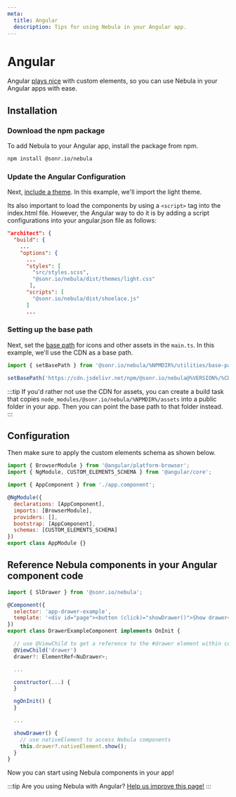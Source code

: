 ```yaml
---
meta:
  title: Angular
  description: Tips for using Nebula in your Angular app.
---
```


# Angular

Angular [plays nice](https://custom-elements-everywhere.com/#angular) with custom elements, so you can use Nebula in your Angular apps with ease.

## Installation

### Download the npm package

To add Nebula to your Angular app, install the package from npm.

```bash
npm install @sonr.io/nebula
```

### Update the Angular Configuration

Next, [include a theme](/getting-started/themes). In this example, we'll import the light theme.

Its also important to load the components by using a `<script>` tag into the index.html file. However, the Angular way to do it is by adding a script configurations into your angular.json file as follows:

```json
"architect": {
  "build": {
    ...
    "options": {
      ...
      "styles": [
        "src/styles.scss",
        "@sonr.io/nebula/dist/themes/light.css"
       ],
      "scripts": [
        "@sonr.io/nebula/dist/shoelace.js"
      ]
      ...
```

### Setting up the base path

Next, set the [base path](/getting-started/installation#setting-the-base-path) for icons and other assets in the `main.ts`. In this example, we'll use the CDN as a base path.

```jsx
import { setBasePath } from '@sonr.io/nebula/%NPMDIR%/utilities/base-path';

setBasePath('https://cdn.jsdelivr.net/npm/@sonr.io/nebula@%VERSION%/%CDNDIR%/');
```

:::tip
If you'd rather not use the CDN for assets, you can create a build task that copies `node_modules/@sonr.io/nebula/%NPMDIR%/assets` into a public folder in your app. Then you can point the base path to that folder instead.
:::

## Configuration

Then make sure to apply the custom elements schema as shown below.

```js
import { BrowserModule } from '@angular/platform-browser';
import { NgModule, CUSTOM_ELEMENTS_SCHEMA } from '@angular/core';

import { AppComponent } from './app.component';

@NgModule({
  declarations: [AppComponent],
  imports: [BrowserModule],
  providers: [],
  bootstrap: [AppComponent],
  schemas: [CUSTOM_ELEMENTS_SCHEMA]
})
export class AppModule {}
```

## Reference Nebula components in your Angular component code

```js
import { SlDrawer } from '@sonr.io/nebula';

@Component({
  selector: 'app-drawer-example',
  template: '<div id="page"><button (click)="showDrawer()">Show drawer</button><nu-drawer #drawer label="Drawer" class="drawer-focus" style="--size: 50vw"><p>Drawer content</p></nu-drawer></div>'
})
export class DrawerExampleComponent implements OnInit {

  // use @ViewChild to get a reference to the #drawer element within component template
  @ViewChild('drawer')
  drawer?: ElementRef<NuDrawer>;

  ...

  constructor(...) {
  }

  ngOnInit() {
  }

  ...

  showDrawer() {
    // use nativeElement to access Nebula components
    this.drawer?.nativeElement.show();
  }
}
```

Now you can start using Nebula components in your app!

:::tip
Are you using Nebula with Angular? [Help us improve this page!](https://github.com/onsonr/nebula/blob/next/docs/frameworks/angular.md)
:::
